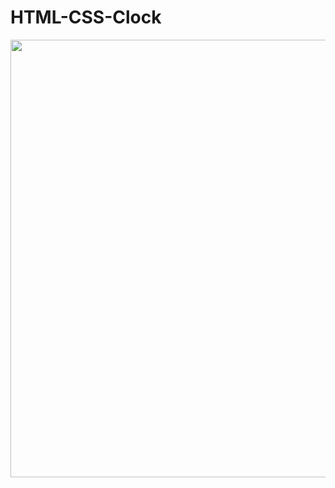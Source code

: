 # HTML-CSS-Clock


<img src="https://github.com/html-css-js-art/HTML-CSS-Clock/blob/main/img.png?raw=true" width="1200" height="700" />
